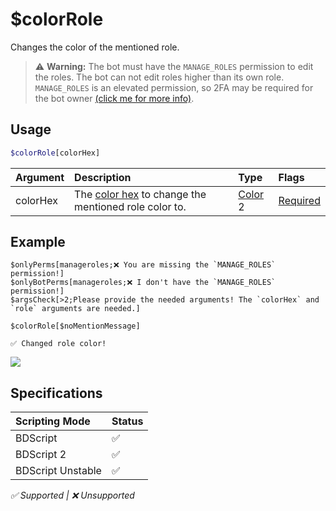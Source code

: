 # $colorRole
Changes the color of the mentioned role.
> ⚠️ **Warning:** The bot must have the `MANAGE_ROLES` permission to edit the roles. The bot can not edit roles higher than its own role. `MANAGE_ROLES` is an elevated permission, so 2FA may be required for the bot owner [(click me for more info)](/src/resources/2FA.md).

## Usage
```php
$colorRole[colorHex]
```

| Argument | Description | Type | Flags |
| :---- | :---- | :---- | :---- |
| colorHex | The [color hex](https://htmlcolorcodes.com/color-picker) to change the mentioned role color to. | [Color](/src/resources/arguments/types.md#color) 2| [Required](/src/resources/arguments/flags.md#required)


## Example
```
$onlyPerms[manageroles;❌ You are missing the `MANAGE_ROLES` permission!]
$onlyBotPerms[manageroles;❌ I don't have the `MANAGE_ROLES` permission!]
$argsCheck[>2;Please provide the needed arguments! The `colorHex` and `role` arguments are needed.]

$colorRole[$noMentionMessage]

✅ Changed role color!
```
![](https://user-images.githubusercontent.com/69215413/147579825-cec794d9-f1ea-4f9d-b4a1-3ebc9d689709.png)

## Specifications
| Scripting Mode | Status
| :---- | :---- |
| BDScript | ✅ |
| BDScript 2 | ✅ |
| BDScript Unstable | ✅ |

*✅ Supported | ❌ Unsupported*